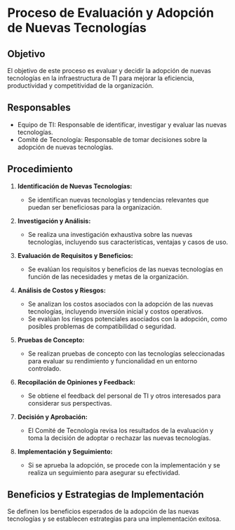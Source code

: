 # Proceso de Evaluación y Adopción de Nuevas Tecnologías

## Objetivo
El objetivo de este proceso es evaluar y decidir la adopción de nuevas tecnologías en la infraestructura de TI para mejorar la eficiencia, productividad y competitividad de la organización.

## Responsables
- Equipo de TI: Responsable de identificar, investigar y evaluar las nuevas tecnologías.
- Comité de Tecnología: Responsable de tomar decisiones sobre la adopción de nuevas tecnologías.

## Procedimiento
1. **Identificación de Nuevas Tecnologías:**
   - Se identifican nuevas tecnologías y tendencias relevantes que puedan ser beneficiosas para la organización.

2. **Investigación y Análisis:**
   - Se realiza una investigación exhaustiva sobre las nuevas tecnologías, incluyendo sus características, ventajas y casos de uso.

3. **Evaluación de Requisitos y Beneficios:**
   - Se evalúan los requisitos y beneficios de las nuevas tecnologías en función de las necesidades y metas de la organización.

4. **Análisis de Costos y Riesgos:**
   - Se analizan los costos asociados con la adopción de las nuevas tecnologías, incluyendo inversión inicial y costos operativos.
   - Se evalúan los riesgos potenciales asociados con la adopción, como posibles problemas de compatibilidad o seguridad.

5. **Pruebas de Concepto:**
   - Se realizan pruebas de concepto con las tecnologías seleccionadas para evaluar su rendimiento y funcionalidad en un entorno controlado.

6. **Recopilación de Opiniones y Feedback:**
   - Se obtiene el feedback del personal de TI y otros interesados para considerar sus perspectivas.

7. **Decisión y Aprobación:**
   - El Comité de Tecnología revisa los resultados de la evaluación y toma la decisión de adoptar o rechazar las nuevas tecnologías.

8. **Implementación y Seguimiento:**
   - Si se aprueba la adopción, se procede con la implementación y se realiza un seguimiento para asegurar su efectividad.

## Beneficios y Estrategias de Implementación
Se definen los beneficios esperados de la adopción de las nuevas tecnologías y se establecen estrategias para una implementación exitosa.


